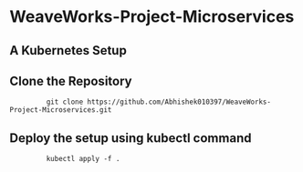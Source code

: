 # WeaveWorks-Project-Microservices

## A Kubernetes Setup

## Clone the Repository
    
             git clone https://github.com/Abhishek010397/WeaveWorks-Project-Microservices.git
             
## Deploy the setup using kubectl command

             kubectl apply -f .
